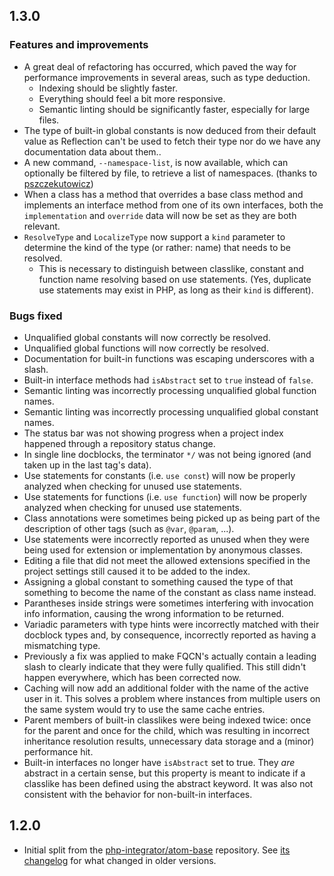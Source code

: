 ## 1.3.0
### Features and improvements
* A great deal of refactoring has occurred, which paved the way for performance improvements in several areas, such as type deduction.
  * Indexing should be slightly faster.
  * Everything should feel a bit more responsive.
  * Semantic linting should be significantly faster, especially for large files.
* The type of built-in global constants is now deduced from their default value as Reflection can't be used to fetch their type nor do we have any documentation data about them..
* A new command, `--namespace-list`, is now available, which can optionally be filtered by file, to retrieve a list of namespaces. (thanks to [pszczekutowicz](https://github.com/pszczekutowicz))
* When a class has a method that overrides a base class method and implements an interface method from one of its own interfaces, both the `implementation` and `override` data will now be set as they are both relevant.
* `ResolveType` and `LocalizeType` now support a `kind` parameter to determine the kind of the type (or rather: name) that needs to be resolved.
  * This is necessary to distinguish between classlike, constant and function name resolving based on use statements. (Yes, duplicate use statements may exist in PHP, as long as their `kind` is different).

### Bugs fixed
* Unqualified global constants will now correctly be resolved.
* Unqualified global functions will now correctly be resolved.
* Documentation for built-in functions was escaping underscores with a slash.
* Built-in interface methods had `isAbstract` set to `true` instead of `false`.
* Semantic linting was incorrectly processing unqualified global function names.
* Semantic linting was incorrectly processing unqualified global constant names.
* The status bar was not showing progress when a project index happened through a repository status change.
* In single line docblocks, the terminator `*/` was not being ignored (and taken up in the last tag's data).
* Use statements for constants (i.e. `use const`) will now be properly analyzed when checking for unused use statements.
* Use statements for functions (i.e. `use function`) will now be properly analyzed when checking for unused use statements.
* Class annotations were sometimes being picked up as being part of the description of other tags (such as `@var`, `@param`, ...).
* Use statements were incorrectly reported as unused when they were being used for extension or implementation by anonymous classes.
* Editing a file that did not meet the allowed extensions specified in the project settings still caused it to be added to the index.
* Assigning a global constant to something caused the type of that something to become the name of the constant as class name instead.
* Parantheses inside strings were sometimes interfering with invocation info information, causing the wrong information to be returned.
* Variadic parameters with type hints were incorrectly matched with their docblock types and, by consequence, incorrectly reported as having a mismatching type.
* Previously a fix was applied to make FQCN's actually contain a leading slash to clearly indicate that they were fully qualified. This still didn't happen everywhere, which has been corrected now.
* Caching will now add an additional folder with the name of the active user in it. This solves a problem where instances from multiple users on the same system would try to use the same cache entries.
* Parent members of built-in classlikes were being indexed twice: once for the parent and once for the child, which was resulting in incorrect inheritance resolution results, unnecessary data storage and a (minor) performance hit.
* Built-in interfaces no longer have `isAbstract` set to true. They _are_ abstract in a certain sense, but this property is meant to indicate if a classlike has been defined using the abstract keyword. It was also not consistent with the behavior for non-built-in interfaces.

## 1.2.0
* Initial split from the [php-integrator/atom-base](https://github.com/php-integrator/atom-base) repository. See [its changelog](https://github.com/php-integrator/atom-base/blob/master/CHANGELOG.md) for what changed in older versions.
